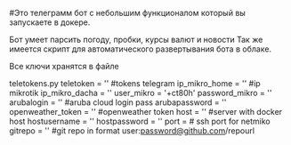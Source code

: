 #Это телеграмм бот с небольшим функционалом который вы запускаете в докере.

Бот умеет парсить погоду, пробки, курсы валют и новости
Так же имеется скрипт для автоматического развертывания бота в облаке.

Все ключи хранятся в файле

teletokens.py 
teletoken = '' #tokens telegram
ip_mikro_home = '' #ip mikrotik
ip_mikro_dacha = ''
user_mikro = '+ct80h'
password_mikro = ''
arubalogin = '' #aruba cloud login pass
arubapassword = ''
openweather_token = '' #openweather token
host = '' #server with docker host
hostusername = ''
hostpassword = ''
port =  # ssh port for netmiko
gitrepo = '' #git repo in format user:password@github.com/repourl
